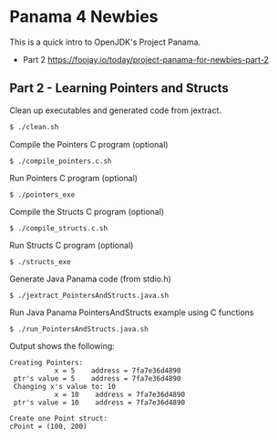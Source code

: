 # Panama 4 Newbies
This is a quick intro to OpenJDK's Project Panama.
- Part 2  https://foojay.io/today/project-panama-for-newbies-part-2

## Part 2 - Learning Pointers and Structs
Clean up executables and generated code from jextract.
```bash
$ ./clean.sh
```

Compile the Pointers C program (optional)
```shell
$ ./compile_pointers.c.sh
```
Run Pointers C program (optional)
```shell
$ ./pointers_exe
```
Compile the Structs C program (optional)
```shell
$ ./compile_structs.c.sh
```
Run Structs C program (optional)
```shell
$ ./structs_exe
```

Generate Java Panama code (from stdio.h)
```shell
$ ./jextract_PointersAndStructs.java.sh
```

Run Java Panama PointersAndStructs example using C functions
```shell
$ ./run_PointersAndStructs.java.sh
```
Output shows the following:

```text
Creating Pointers:
           x = 5    address = 7fa7e36d4890 
 ptr's value = 5    address = 7fa7e36d4890 
 Changing x's value to: 10 
           x = 10    address = 7fa7e36d4890 
 ptr's value = 10    address = 7fa7e36d4890 

Create one Point struct:
cPoint = (100, 200)
```